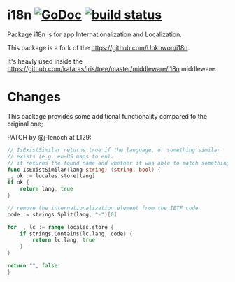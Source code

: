 i18n [![GoDoc](https://godoc.org/github.com/iris-contrib/i18n?status.svg)](https://godoc.org/github.com/iris-contrib/i18n)
[![build status](https://img.shields.io/travis/iris-contrib/i18n/master.svg?style=flat-square)](https://travis-ci.org/iris-contrib/i18n)
====

Package i18n is for app Internationalization and Localization.

This package is a fork of the https://github.com/Unknwon/i18n.

It's heavly used inside the https://github.com/kataras/iris/tree/master/middleware/i18n middleware.

# Changes

This package provides some additional functionality compared to the original one;

PATCH by @j-lenoch at L129:

```go
// IsExistSimilar returns true if the language, or something similar
// exists (e.g. en-US maps to en).
// it returns the found name and whether it was able to match something.
func IsExistSimilar(lang string) (string, bool) {
_, ok := locales.store[lang]
if ok {
    return lang, true
}

// remove the internationalization element from the IETF code
code := strings.Split(lang, "-")[0]

for _, lc := range locales.store {
    if strings.Contains(lc.lang, code) {
        return lc.lang, true
    }
}

return "", false
}
```
